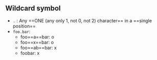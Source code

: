 ## Wildcard symbol
- `.` : Any ==ONE (any only 1, not 0, not 2) character== in a ==single position==
- `foo.bar`:
	- foo==a==bar: o
	- foo==x==bar: o
	- foo==ab==bar: x
	- foobar: x